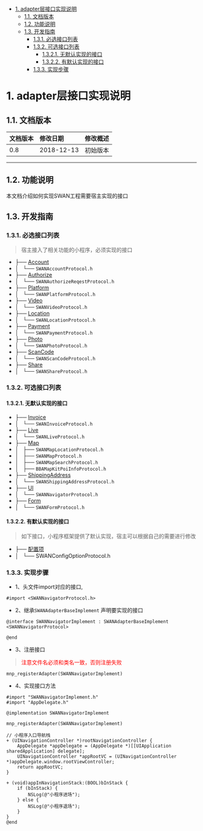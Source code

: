 <!-- TOC -->

- [1. adapter层接口实现说明](#1-adapter层接口实现说明)
    - [1.1. 文档版本](#11-文档版本)
    - [1.2. 功能说明](#12-功能说明)
    - [1.3. 开发指南](#13-开发指南)
        - [1.3.1. 必选接口列表](#131-必选接口列表)
        - [1.3.2. 可选接口列表](#132-可选接口列表)
            - [1.3.2.1. 无默认实现的接口](#1321-无默认实现的接口)
            - [1.3.2.2. 有默认实现的接口](#1322-有默认实现的接口)
        - [1.3.3. 实现步骤](#133-实现步骤)

<!-- /TOC -->
# 1. adapter层接口实现说明
## 1.1. 文档版本

|文档版本|修改日期|修改概述|
|:--|:--|:--|
|0.8|2018-12-13|初始版本|

--------------------------
## 1.2. 功能说明
本文档介绍如何实现SWAN工程需要宿主实现的接口

## 1.3. 开发指南
### 1.3.1. 必选接口列表
> 宿主接入了相关功能的小程序，必须实现的接口


* ├── [Account](登录.md)
* │   └── `SWANAccountProtocol.h`
* ├── [Authorize](授权.md)
* │   └── `SWANAuthorizeReqestProtocol.h`
* ├── [Platform](Platform.md)
* │   └── `SWANPlatformProtocol.h`
* ├── [Video](视频.md)
* │   └── `SWANVideoProtocol.h`
* ├── [Location](定位.md)
* │   └── `SWANLocationProtocol.h`
* ├── [Payment](支付.md)
* │   └── `SWANPaymentProtocol.h`
* ├── [Photo](图片.md)
* │   └── `SWANPhotoProtocol.h`
* ├── [ScanCode](二维码扫描.md)
* │   └── `SWANScanCodeProtocol.h`
* ├── [Share](分享.md)
* │   └── `SWANShareProtocol.h`


### 1.3.2. 可选接口列表
#### 1.3.2.1. 无默认实现的接口
* ├── [Invoice](地址、发票.md)
* │   └── `SWANInvoiceProtocol.h`
* ├── [Live](直播.md)
* │   └── `SWANLiveProtocol.h`
* ├── [Map](地图.md)
* │   ├── `SWANMapLocationProtocol.h`
* │   ├── `SWANMapProtocol.h`
* │   ├── `SWANMapSearchProtocol.h`
* │   ├── `BBAMapKitPoiInfoProtocol.h`
* ├── [ShippingAddress](地址、发票.md)
* │   └── `SWANShippingAddressProtocol.h`
* ├── [UI](UI.md)
* │   └── `SWANNavigatorProtocol.h`
* ├── [Form](Form.md)
* │   └── `SWANFormProtocol.h`

#### 1.3.2.2. 有默认实现的接口
> 如下接口，小程序框架提供了默认实现，宿主可以根据自己的需要进行修改

* ├── [配置项](ConfigOption.md)
* │   └── SWANConfigOptionProtocol.h 


### 1.3.3. 实现步骤
* 1、头文件import对应的接口,

```
#import <SWANNavigatorProtocol.h>
```
* 2、继承`SWANAdapterBaseImplement` 声明要实现的接口

```
@interface SWANNavigatorImplement : SWANAdapterBaseImplement <SWANNavigatorProtocol>

@end
```
* 3、注册接口
> <font color='red'>注意文件名必须和类名一致，否则注册失败</font>

```
mnp_registerAdapter(SWANNavigatorImplement)

```

* 4、实现接口方法

```
#import "SWANNavigatorImplement.h"
#import "AppDelegate.h"

@implementation SWANNavigatorImplement

mnp_registerAdapter(SWANNavigatorImplement)

// 小程序入口导航栈
+ (UINavigationController *)rootNavigationController {
    AppDelegate *appDelegate = (AppDelegate *)[[UIApplication sharedApplication] delegate];
    UINavigationController *appRootVC = (UINavigationController *)appDelegate.window.rootViewController;
    return appRootVC;
}

+ (void)appInNavigationStack:(BOOL)bInStack {
    if (bInStack) {
        NSLog(@"小程序进场");
    } else {
        NSLog(@"小程序退场");
    }
}
@end
```




